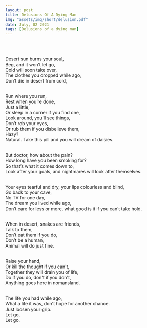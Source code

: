 ```yaml
---
layout: post
title: Delusions Of A Dying Man
img: "assets/img/short/delusion.pdf"
date: July, 02 2021
tags: [Delusions of a dying man]
---
```

  
<br><br>
<div align="left">

Desert sun burns your soul,<br>
Beg, and it won’t let go,<br>
Cold will soon take over,<br>
The clothes you dropped while ago,<br>
Don’t die in desert from cold,<br><br>

Run where you run,<br>
Rest when you’re done,<br>
Just a little, <br>
Or sleep in a corner if you find one,<br>
Look around, you'll see things,<br>
Don’t rob your eyes, <br>
Or rub them if you disbelieve them,<br>
Hazy? <br>
Natural. Take this pill and you will dream of daisies. <br><br>

But doctor, how about the pain?<br>
How long have you been smoking for?<br>
So that’s what it comes down to, <br>
Look after your goals, and nightmares will look after themselves. <br><br>

Your eyes tearful and dry, your lips colourless and blind,<br>
Go back to your cave,<br>
No TV for one day,<br>
The dream you lived while ago,<br>
Don’t care for less or more, what good is it if you can’t take hold.<br> <br>

When in desert, snakes are friends,<br>
Talk to them,<br>
Don’t eat them if you do,<br> 
Don’t be a human,<br>
Animal will do just fine. <br><br>  
  
Raise your hand,<br>
Or kill the thought if you can't,<br>
Together they will drain you of life,<br>
Do if you do, don't if you don't,<br>
Anything goes here in nomansland.<br><br>

The life you had while ago,<br>
What a life it was, don't hope for another chance.<br>
Just loosen your grip.<br>
Let go,<br>
Let go.  <br><br>

</div>
<br><br>
<br><br>
<br><br>
<br><br>
<br><br>
<br><br> 
